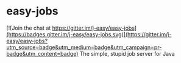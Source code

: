 # easy-jobs

[![Join the chat at https://gitter.im/j-easy/easy-jobs](https://badges.gitter.im/j-easy/easy-jobs.svg)](https://gitter.im/j-easy/easy-jobs?utm_source=badge&utm_medium=badge&utm_campaign=pr-badge&utm_content=badge)
The simple, stupid job server for Java

